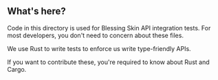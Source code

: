 ## What's here?

Code in this directory is used for Blessing Skin API integration tests. For most developers, you don't need to concern about these files.

We use Rust to write tests to enforce us write type-friendly APIs.

If you want to contribute these, you're required to know about Rust and Cargo.
